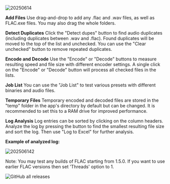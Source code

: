 ![20250614](https://github.com/user-attachments/assets/7fcb459e-1075-4611-8bec-5a03cfb993f3)

**Add Files**
Use drag-and-drop to add any .flac and .wav files, as well as FLAC.exe files. You may also drag the whole folders.

**Detect Duplicates**
Click the "Detect dupes" button to find audio duplicates (including duplicates between .wav and .flac). Found duplicates will be moved to the top of the list and unchecked. You can use the "Clear unchecked" button to remove repeated duplicates.

**Encode and Decode**
Use the "Encode" or "Decode" buttons to measure resulting speed and file size with different encoder settings. A single click on the "Encode" or "Decode" button will process all checked files in the lists.

**Job List**
You can use the "Job List" to test various presets with different binaries and audio files.

**Temporary Files**
Temporary encoded and decoded files are stored in the "temp" folder in the app's directory by default but can be changed. It is recommended to set this to a RAM drive for improved performance.

**Log Analysis**
Log entries can be sorted by clicking on the column headers. Analyze the log by pressing the button to find the smallest resulting file size and sort the log. Then use "Log to Excel" for further analysis.

**Example of analyzed log:**

![202506142](https://github.com/user-attachments/assets/79301a9f-c985-46b5-b6b6-76c687599fee)

Note:
You may test any builds of FLAC starting from 1.5.0.
If you want to use earlier FLAC versions then set 'Threads' option to 1.

![GitHub all releases](https://img.shields.io/github/downloads/hat3k/FLAC-Benchmark-H/total)
